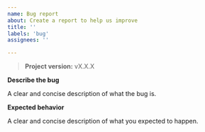 ```yaml
---
name: Bug report
about: Create a report to help us improve
title: ''
labels: 'bug'
assignees: ''

---
```

>**Project version:** vX.X.X

**Describe the bug**

A clear and concise description of what the bug is.

**Expected behavior**

A clear and concise description of what you expected to happen.
